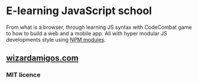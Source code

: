 # E-learning JavaScript school
From what is a browser, through learning JS syntax with CodeCombat game to how to build a web and a mobile app. All with hyper modular JS developments style using [NPM modules](https://www.npmjs.com/).

## [wizardamigos.com](http://wizardamigos.com/)

### MIT licence
